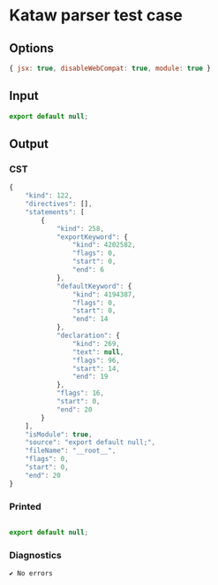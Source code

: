 # Kataw parser test case

## Options

`````js
{ jsx: true, disableWebCompat: true, module: true }
`````

## Input

`````js
export default null;
`````

## Output

### CST

```javascript
{
    "kind": 122,
    "directives": [],
    "statements": [
        {
            "kind": 258,
            "exportKeyword": {
                "kind": 4202582,
                "flags": 0,
                "start": 0,
                "end": 6
            },
            "defaultKeyword": {
                "kind": 4194387,
                "flags": 0,
                "start": 0,
                "end": 14
            },
            "declaration": {
                "kind": 269,
                "text": null,
                "flags": 96,
                "start": 14,
                "end": 19
            },
            "flags": 16,
            "start": 0,
            "end": 20
        }
    ],
    "isModule": true,
    "source": "export default null;",
    "fileName": "__root__",
    "flags": 0,
    "start": 0,
    "end": 20
}
```

### Printed

```javascript

export default null;
```

### Diagnostics

```javascript
✔ No errors
```


